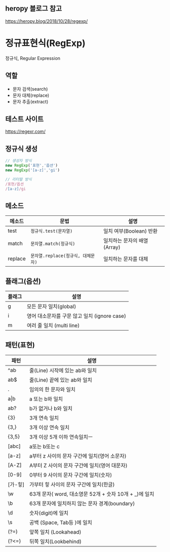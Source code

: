 ## heropy 블로그 참고
https://heropy.blog/2018/10/28/regexp/

# 정규표현식(RegExp)

정규식, Regular Expression

## 역할

- 문자 검색(search)
- 문자 대체(replace)
- 문자 추출(extract)

## 테스트 사이트

https://regexr.com/

## 정규식 생성

```js
// 생성자 방식
new RegExp('표현','옵션')
new RegExp('[a-z]','gi')

// 리터럴 방식
/표현/옵션
/[a-z]/gi
```

## 메소드

메소드 | 문법 | 설명
--|--|--
test | `정규식.test(문자열)` | 일치 여부(Boolean) 반환
match | `문자열.match(정규식)` | 일치하는 문자의 배열(Array)
replace | `문자열.replace(정규식, 대체문자)` | 일치하는 문자를 대체

## 플래그(옵션)

플래그 | 설명
-- | --
g | 모든 문자 일치(global)
i | 영어 대소문자를 구문 않고 일치 (ignore case)
m | 여러 줄 일치 (multi line)

## 패턴(표현)

패턴|설명
--|--
^ab|줄(Line) 시작에 있는 ab와 일치
ab$|줄(Line) 끝에 있는 ab와 일치
.|임의의 한 문자와 일치
a&verbar;b|a 또는 b와 일치
ab? | b가 없거나 b와 일치
{3} | 3개 연속 일치
{3,} | 3개 이상 연속 일치
{3,5} |3개 이상 5개 이하 연속일치ㅡ
[abc] | a또는 b또는 c
[a-z] | a부터 z 사이의 문자 구간에 일치(영어 소문자)
[A-Z] | A부터 Z 사이의 문자 구간에 일치(영어 대문자)
[0-9] | 0부터 9 사이의 문자 구간에 일치(숫자)
[가-힣] | 가부터 힣 사이의 문자 구간에 일치(한글)
\w | 63개 문자( word, 대소영문 52개 + 숫자 10개 + _)에 일치
\b | 63개 문자에 일치하지 않는 문자 경계(boundary)
\d | 숫자(digit)에 일치
\s | 공백 (Space, Tab등 )에 일치
(?=) | 앞쪽 일치 (Lookahead)
(?<=) | 뒤쪽 일치(Lookbehind)
